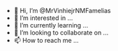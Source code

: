 - 👋 Hi, I’m @MrVinhiejrNMFamelias
- 👀 I’m interested in ...
- 🌱 I’m currently learning ...
- 💞️ I’m looking to collaborate on ...
- 📫 How to reach me ...

<!---
MrVinhiejrNMFamelias/MrVinhiejrNMFamelias is a ✨ special ✨ repository because its `README.md` (this file) appears on your GitHub profile.
You can click the Preview link to take a look at your changes.
--->
